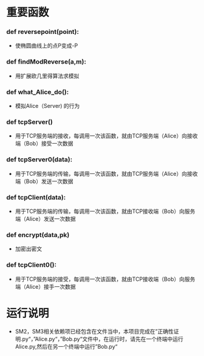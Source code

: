 # 重要函数

### def reversepoint(point):

* 使椭圆曲线上的点P变成-P

### def findModReverse(a,m):

* 用扩展欧几里得算法求模拟

### def what_Alice_do():

* 模拟Alice（Server) 的行为

### def tcpServer()

* 用于TCP服务端的接收，每调用一次该函数，就由TCP服务端（Alice）向接收端（Bob）接受一次数据

### def tcpServer0(data):

* 用于TCP服务端的传输，每调用一次该函数，就由TCP服务端（Alice）向接收端（Bob）发送一次数据

### def tcpClient(data):

* 用于TCP服务端的传输，每调用一次该函数，就由TCP接收端（Bob）向服务端（Alice）发送一次数据

### def encrypt(data,pk)

* 加密出密文

### def tcpClient0():

* 用于TCP服务端的接受，每调用一次该函数，就由TCP接收端（Bob）向服务端（Alice）接手一次数据

# 运行说明

* SM2，SM3相关依赖项已经包含在文件当中，本项目完成在”正确性证明.py“，”Alice.py“，”Bob.py“文件中，在运行时，请先在一个终端中运行Alice.py,然后在另一个终端中运行”Bob.py“

